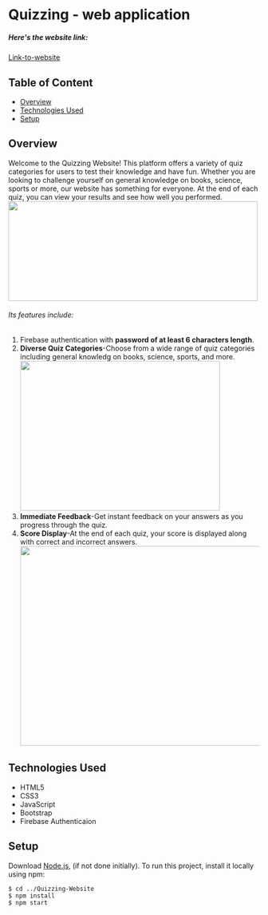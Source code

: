 # Quizzing - web application
##### Here's the website link:
[Link-to-website](https://saki-4148.github.io/Quiz_website/)

## Table of Content
* [Overview](#overview)
* [Technologies Used](#technologies-used)
* [Setup](#setup)

## Overview
Welcome to the Quizzing Website! This platform offers a variety of quiz categories for users to test their knowledge and have fun. Whether you are looking to challenge yourself on general knowledge on books, science, sports or more, our website has something for everyone. At the end of each quiz, you can view your results and see how well you performed.
  <img src="https://github.com/sakshi04agrawal/Quizzing-Website/assets/146064685/615e4b98-d674-4eec-bb79-d319447286c0" width="500" height="200">

###### Its features include:
1. Firebase authentication with **password of at least 6 characters length**.
2. **Diverse Quiz Categories**-Choose from a wide range of quiz categories including general knowledg on books, science, sports, and more.
   <img src="https://github.com/sakshi04agrawal/Quizzing-Website/assets/146064685/6260e49e-1583-4e3c-88d9-a64d70a4d89c" width="400" height="300">
3. **Immediate Feedback**-Get instant feedback on your answers as you progress through the quiz.
4. **Score Display**-At the end of each quiz, your score is displayed along with correct and incorrect answers.
   <img src="https://github.com/sakshi04agrawal/Quizzing-Website/assets/146064685/8279140e-2312-4bdd-a902-634c6961342e" width="500" height="400">

## Technologies Used
* HTML5
* CSS3
* JavaScript
* Bootstrap
* Firebase Authenticaion

## Setup
Download [Node.js](https://nodejs.org/en/download/), (if not done initially).
To run this project, install it locally using npm:

```
$ cd ../Quizzing-Website
$ npm install
$ npm start
```
